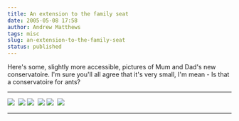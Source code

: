 ```yaml
---
title: An extension to the family seat
date: 2005-05-08 17:58
author: Andrew Matthews
tags: misc
slug: an-extension-to-the-family-seat
status: published
---
```


Here's some, slightly more accessible, pictures of Mum and Dad's new conservatoire. I'm sure you'll all agree that it's very small, I'm mean - Is that a conservatoire for ants?

  --------------------------------------------------------------------------------------------------------------- ---------------------------------------------------------------------------------------------------------------
  ![](http://derekmatthews.dyndns.org/Members/brenda/folder.2005-05-07.1443286636/image.2005-05-07.2147349250)    ![](http://derekmatthews.dyndns.org/Members/brenda/folder.2005-05-07.1443286636/image.2005-05-07.3216254685)
  ![](http://derekmatthews.dyndns.org/Members/brenda/folder.2005-05-07.1443286636/image.2005-05-07.3515316148)    ![](http://derekmatthews.dyndns.org/Members/brenda/folder.2005-05-07.1443286636/image.2005-05-07.3751717501)
  ![](http://derekmatthews.dyndns.org/Members/brenda/folder.2005-05-07.1443286636/image.2005-05-07.4035622405)    ![](http://derekmatthews.dyndns.org/Members/brenda/folder.2005-05-07.1443286636/image.2005-05-07.4379379739)
  --------------------------------------------------------------------------------------------------------------- ---------------------------------------------------------------------------------------------------------------
